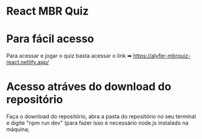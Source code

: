# React MBR Quiz 

# Para fácil acesso
Para acessar e jogar o quiz basta acessar o link ➡ https://alyfer-mbrquiz-react.netlify.app/

# Acesso atráves do download do repositório
Faça o download do repositório, abra a pasta do repositório no seu terminal e digite "npm run dev" (para fazer isso é necessário node.js instalado na máquina;

